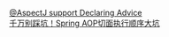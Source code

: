 [@AspectJ support Declaring Advice](https://docs.spring.io/spring-framework/reference/core/aop/ataspectj/advice.html#aop-ataspectj-advice-ordering)  
[千万别踩坑！Spring AOP切面执行顺序大坑](https://www.jianshu.com/p/63f251df6dfe)  

